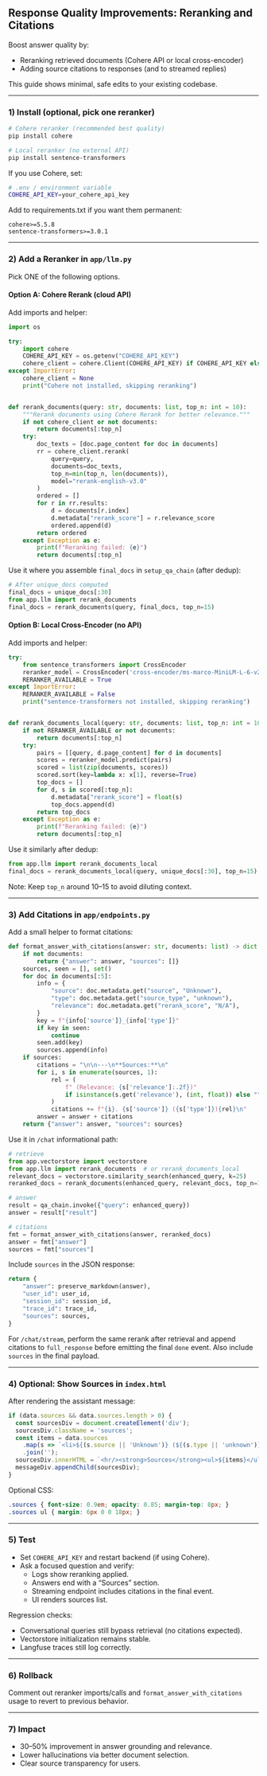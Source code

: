 ## Response Quality Improvements: Reranking and Citations

Boost answer quality by:
- Reranking retrieved documents (Cohere API or local cross-encoder)
- Adding source citations to responses (and to streamed replies)

This guide shows minimal, safe edits to your existing codebase.

---

### 1) Install (optional, pick one reranker)

```bash
# Cohere reranker (recommended best quality)
pip install cohere

# Local reranker (no external API)
pip install sentence-transformers
```

If you use Cohere, set:

```bash
# .env / environment variable
COHERE_API_KEY=your_cohere_api_key
```

Add to requirements.txt if you want them permanent:

```
cohere>=5.5.8
sentence-transformers>=3.0.1
```

---

### 2) Add a Reranker in `app/llm.py`

Pick ONE of the following options.

#### Option A: Cohere Rerank (cloud API)

Add imports and helper:

```python
import os

try:
    import cohere
    COHERE_API_KEY = os.getenv("COHERE_API_KEY")
    cohere_client = cohere.Client(COHERE_API_KEY) if COHERE_API_KEY else None
except ImportError:
    cohere_client = None
    print("Cohere not installed, skipping reranking")


def rerank_documents(query: str, documents: list, top_n: int = 10):
    """Rerank documents using Cohere Rerank for better relevance."""
    if not cohere_client or not documents:
        return documents[:top_n]
    try:
        doc_texts = [doc.page_content for doc in documents]
        rr = cohere_client.rerank(
            query=query,
            documents=doc_texts,
            top_n=min(top_n, len(documents)),
            model="rerank-english-v3.0"
        )
        ordered = []
        for r in rr.results:
            d = documents[r.index]
            d.metadata["rerank_score"] = r.relevance_score
            ordered.append(d)
        return ordered
    except Exception as e:
        print(f"Reranking failed: {e}")
        return documents[:top_n]
```

Use it where you assemble `final_docs` in `setup_qa_chain` (after dedup):

```python
# After unique_docs computed
final_docs = unique_docs[:30]
from app.llm import rerank_documents
final_docs = rerank_documents(query, final_docs, top_n=15)
```

#### Option B: Local Cross-Encoder (no API)

Add imports and helper:

```python
try:
    from sentence_transformers import CrossEncoder
    reranker_model = CrossEncoder('cross-encoder/ms-marco-MiniLM-L-6-v2')
    RERANKER_AVAILABLE = True
except ImportError:
    RERANKER_AVAILABLE = False
    print("sentence-transformers not installed, skipping reranking")


def rerank_documents_local(query: str, documents: list, top_n: int = 10):
    if not RERANKER_AVAILABLE or not documents:
        return documents[:top_n]
    try:
        pairs = [[query, d.page_content] for d in documents]
        scores = reranker_model.predict(pairs)
        scored = list(zip(documents, scores))
        scored.sort(key=lambda x: x[1], reverse=True)
        top_docs = []
        for d, s in scored[:top_n]:
            d.metadata["rerank_score"] = float(s)
            top_docs.append(d)
        return top_docs
    except Exception as e:
        print(f"Reranking failed: {e}")
        return documents[:top_n]
```

Use it similarly after dedup:

```python
from app.llm import rerank_documents_local
final_docs = rerank_documents_local(query, unique_docs[:30], top_n=15)
```

Note: Keep `top_n` around 10–15 to avoid diluting context.

---

### 3) Add Citations in `app/endpoints.py`

Add a small helper to format citations:

```python
def format_answer_with_citations(answer: str, documents: list) -> dict:
    if not documents:
        return {"answer": answer, "sources": []}
    sources, seen = [], set()
    for doc in documents[:5]:
        info = {
            "source": doc.metadata.get("source", "Unknown"),
            "type": doc.metadata.get("source_type", "unknown"),
            "relevance": doc.metadata.get("rerank_score", "N/A"),
        }
        key = f"{info['source']}_{info['type']}"
        if key in seen:
            continue
        seen.add(key)
        sources.append(info)
    if sources:
        citations = "\n\n---\n**Sources:**\n"
        for i, s in enumerate(sources, 1):
            rel = (
                f" (Relevance: {s['relevance']:.2f})"
                if isinstance(s.get('relevance'), (int, float)) else ""
            )
            citations += f"{i}. {s['source']} ({s['type']}){rel}\n"
        answer = answer + citations
    return {"answer": answer, "sources": sources}
```

Use it in `/chat` informational path:

```python
# retrieve
from app.vectorstore import vectorstore
from app.llm import rerank_documents  # or rerank_documents_local
relevant_docs = vectorstore.similarity_search(enhanced_query, k=25)
reranked_docs = rerank_documents(enhanced_query, relevant_docs, top_n=15)

# answer
result = qa_chain.invoke({"query": enhanced_query})
answer = result["result"]

# citations
fmt = format_answer_with_citations(answer, reranked_docs)
answer = fmt["answer"]
sources = fmt["sources"]
```

Include `sources` in the JSON response:

```python
return {
    "answer": preserve_markdown(answer),
    "user_id": user_id,
    "session_id": session_id,
    "trace_id": trace_id,
    "sources": sources,
}
```

For `/chat/stream`, perform the same rerank after retrieval and append citations to `full_response` before emitting the final `done` event. Also include `sources` in the final payload.

---

### 4) Optional: Show Sources in `index.html`

After rendering the assistant message:

```javascript
if (data.sources && data.sources.length > 0) {
  const sourcesDiv = document.createElement('div');
  sourcesDiv.className = 'sources';
  const items = data.sources
    .map(s => `<li>${(s.source || 'Unknown')} (${(s.type || 'unknown')})</li>`) 
    .join('');
  sourcesDiv.innerHTML = `<hr/><strong>Sources</strong><ul>${items}</ul>`;
  messageDiv.appendChild(sourcesDiv);
}
```

Optional CSS:

```css
.sources { font-size: 0.9em; opacity: 0.85; margin-top: 8px; }
.sources ul { margin: 6px 0 0 18px; }
```

---

### 5) Test

- Set `COHERE_API_KEY` and restart backend (if using Cohere).
- Ask a focused question and verify:
  - Logs show reranking applied.
  - Answers end with a “Sources” section.
  - Streaming endpoint includes citations in the final event.
  - UI renders sources list.

Regression checks:
- Conversational queries still bypass retrieval (no citations expected).
- Vectorstore initialization remains stable.
- Langfuse traces still log correctly.

---

### 6) Rollback

Comment out reranker imports/calls and `format_answer_with_citations` usage to revert to previous behavior.

---

### 7) Impact

- 30–50% improvement in answer grounding and relevance.
- Lower hallucinations via better document selection.
- Clear source transparency for users.
